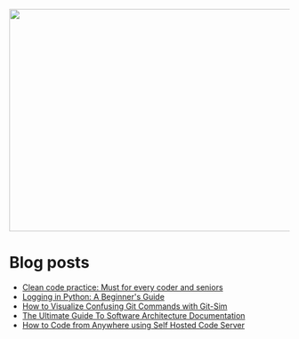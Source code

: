 <p align="center">
  <img width="800" height="400" src="https://user-images.githubusercontent.com/64951136/116340604-a0bf5d80-a809-11eb-8a19-5a502ea7508c.png">
</p>

# Blog posts
<!-- daily.dev BOOKMARKS:START -->
- [Clean code practice: Must for every coder and seniors](https://app.daily.dev/posts/6wYvij1MG?utm_source=rss&utm_medium=bookmarks&utm_campaign=wUZhvhvumOE4H7BNYF6qw)
- [Logging in Python: A Beginner&#39;s Guide](https://app.daily.dev/posts/znmLVWkWW?utm_source=rss&utm_medium=bookmarks&utm_campaign=wUZhvhvumOE4H7BNYF6qw)
- [How to Visualize Confusing Git Commands with Git-Sim](https://app.daily.dev/posts/N-CvPwETY?utm_source=rss&utm_medium=bookmarks&utm_campaign=wUZhvhvumOE4H7BNYF6qw)
- [The Ultimate Guide To Software Architecture Documentation](https://app.daily.dev/posts/_f_Q7TgEv?utm_source=rss&utm_medium=bookmarks&utm_campaign=wUZhvhvumOE4H7BNYF6qw)
- [How to Code from Anywhere using Self Hosted Code Server](https://app.daily.dev/posts/GoWSQRe8H?utm_source=rss&utm_medium=bookmarks&utm_campaign=wUZhvhvumOE4H7BNYF6qw)
<!-- daily.dev BOOKMARKS:END -->